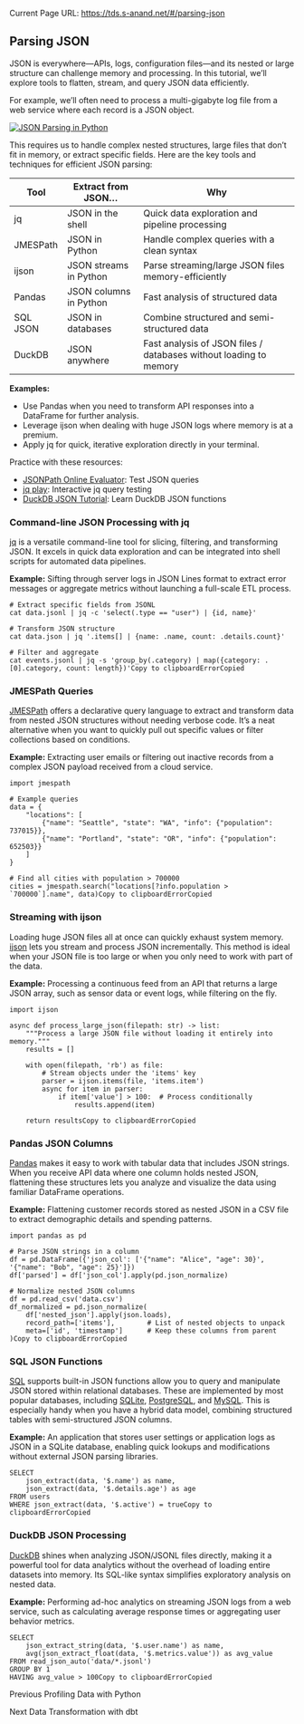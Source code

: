 Current Page URL: https://tds.s-anand.net/#/parsing-json

## Parsing JSON

JSON is everywhere—APIs, logs, configuration files—and its nested or large
structure can challenge memory and processing. In this tutorial, we’ll explore
tools to flatten, stream, and query JSON data efficiently.

For example, we’ll often need to process a multi-gigabyte log file from a web
service where each record is a JSON object.

[![JSON Parsing in
Python](https://i.ytimg.com/vi/1lxrb_ezP-g/sddefault.jpg)](https://youtu.be/1lxrb_ezP-g)

This requires us to handle complex nested structures, large files that don’t
fit in memory, or extract specific fields. Here are the key tools and
techniques for efficient JSON parsing:

Tool | Extract from JSON… | Why  
---|---|---  
jq | JSON in the shell | Quick data exploration and pipeline processing  
JMESPath | JSON in Python | Handle complex queries with a clean syntax  
ijson | JSON streams in Python | Parse streaming/large JSON files memory-efficiently  
Pandas | JSON columns in Python | Fast analysis of structured data  
SQL JSON | JSON in databases | Combine structured and semi-structured data  
DuckDB | JSON anywhere | Fast analysis of JSON files / databases without loading to memory  
  
**Examples:**

  * Use Pandas when you need to transform API responses into a DataFrame for further analysis.
  * Leverage ijson when dealing with huge JSON logs where memory is at a premium.
  * Apply jq for quick, iterative exploration directly in your terminal.

Practice with these resources:

  * [JSONPath Online Evaluator](https://jsonpath.com/): Test JSON queries
  * [jq play](https://jqplay.org/): Interactive jq query testing
  * [DuckDB JSON Tutorial](https://duckdb.org/docs/data/json): Learn DuckDB JSON functions

### Command-line JSON Processing with jq

[jq](https://jqlang.org/) is a versatile command-line tool for slicing,
filtering, and transforming JSON. It excels in quick data exploration and can
be integrated into shell scripts for automated data pipelines.

**Example:** Sifting through server logs in JSON Lines format to extract error
messages or aggregate metrics without launching a full-scale ETL process.

    
    
    # Extract specific fields from JSONL
    cat data.jsonl | jq -c 'select(.type == "user") | {id, name}'
    
    # Transform JSON structure
    cat data.json | jq '.items[] | {name: .name, count: .details.count}'
    
    # Filter and aggregate
    cat events.jsonl | jq -s 'group_by(.category) | map({category: .[0].category, count: length})'Copy to clipboardErrorCopied

### JMESPath Queries

[JMESPath](https://jmespath.org/) offers a declarative query language to
extract and transform data from nested JSON structures without needing verbose
code. It’s a neat alternative when you want to quickly pull out specific
values or filter collections based on conditions.

**Example:** Extracting user emails or filtering out inactive records from a
complex JSON payload received from a cloud service.

    
    
    import jmespath
    
    # Example queries
    data = {
        "locations": [
            {"name": "Seattle", "state": "WA", "info": {"population": 737015}},
            {"name": "Portland", "state": "OR", "info": {"population": 652503}}
        ]
    }
    
    # Find all cities with population > 700000
    cities = jmespath.search("locations[?info.population > `700000`].name", data)Copy to clipboardErrorCopied

### Streaming with ijson

Loading huge JSON files all at once can quickly exhaust system memory.
[ijson](https://ijson.readthedocs.io/en/latest/) lets you stream and process
JSON incrementally. This method is ideal when your JSON file is too large or
when you only need to work with part of the data.

**Example:** Processing a continuous feed from an API that returns a large
JSON array, such as sensor data or event logs, while filtering on the fly.

    
    
    import ijson
    
    async def process_large_json(filepath: str) -> list:
        """Process a large JSON file without loading it entirely into memory."""
        results = []
    
        with open(filepath, 'rb') as file:
            # Stream objects under the 'items' key
            parser = ijson.items(file, 'items.item')
            async for item in parser:
                if item['value'] > 100:  # Process conditionally
                    results.append(item)
    
        return resultsCopy to clipboardErrorCopied

### Pandas JSON Columns

[Pandas](https://pandas.pydata.org/) makes it easy to work with tabular data
that includes JSON strings. When you receive API data where one column holds
nested JSON, flattening these structures lets you analyze and visualize the
data using familiar DataFrame operations.

**Example:** Flattening customer records stored as nested JSON in a CSV file
to extract demographic details and spending patterns.

    
    
    import pandas as pd
    
    # Parse JSON strings in a column
    df = pd.DataFrame({'json_col': ['{"name": "Alice", "age": 30}', '{"name": "Bob", "age": 25}']})
    df['parsed'] = df['json_col'].apply(pd.json_normalize)
    
    # Normalize nested JSON columns
    df = pd.read_csv('data.csv')
    df_normalized = pd.json_normalize(
        df['nested_json'].apply(json.loads),
        record_path=['items'],        # List of nested objects to unpack
        meta=['id', 'timestamp']      # Keep these columns from parent
    )Copy to clipboardErrorCopied

### SQL JSON Functions

[SQL](https://en.wikipedia.org/wiki/SQL:2016) supports built-in JSON functions
allow you to query and manipulate JSON stored within relational databases.
These are implemented by most popular databases, including
[SQLite](https://www.sqlite.org/json1.html),
[PostgreSQL](https://www.postgresql.org/docs/current/functions-json.html), and
[MySQL](https://dev.mysql.com/doc/refman/8.4/en/json-function-reference.html).
This is especially handy when you have a hybrid data model, combining
structured tables with semi-structured JSON columns.

**Example:** An application that stores user settings or application logs as
JSON in a SQLite database, enabling quick lookups and modifications without
external JSON parsing libraries.

    
    
    SELECT
        json_extract(data, '$.name') as name,
        json_extract(data, '$.details.age') as age
    FROM users
    WHERE json_extract(data, '$.active') = trueCopy to clipboardErrorCopied

### DuckDB JSON Processing

[DuckDB](https://duckdb.org/) shines when analyzing JSON/JSONL files directly,
making it a powerful tool for data analytics without the overhead of loading
entire datasets into memory. Its SQL-like syntax simplifies exploratory
analysis on nested data.

**Example:** Performing ad-hoc analytics on streaming JSON logs from a web
service, such as calculating average response times or aggregating user
behavior metrics.

    
    
    SELECT
        json_extract_string(data, '$.user.name') as name,
        avg(json_extract_float(data, '$.metrics.value')) as avg_value
    FROM read_json_auto('data/*.jsonl')
    GROUP BY 1
    HAVING avg_value > 100Copy to clipboardErrorCopied

Previous Profiling Data with Python

Next Data Transformation with dbt


